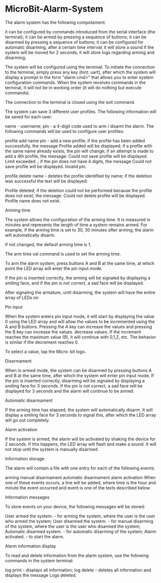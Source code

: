 # MicroBit-Alarm-System
The alarm system has the following compotament:

it can be configured by commands introduced from the serial interface (the terminal);
it can be armed by pressing a sequence of buttons;
it can be disarmed by pressing a sequence of buttons;
it can be configured for automatic disarming, after a certain time interval;
it will store a sound if the system will be moved for 2 seconds;
it will store logs regarding arming and disarming;

The system will be configured using the terminal. To initiate the connection to the terminal, simply press any key (hint: uart), after which the system will display a prompt in the form "alarm cmd>" that allows you to enter system configuration commands. When the system receives commands in the terminal, it will not be in working order (it will do nothing but execute commands).

The connection to the terminal is closed using the exit command.

The system can save 3 different user profiles. The following information will be saved for each user:

name - username;
pin - a 4-digit code used to arm / disarm the alarm.
The following commands will be used to configure user profiles:

profile add name pin - add a new profile; if the profile has been added successfully, the message Profile added will be displayed; if a profile with the same name already exists, the pin will change; if an attempt is made to add a 4th profile, the message: Could not save profile will be displayed. Limit exceeded .; if the pin does not have 4 digits, the message Could not save profile will be displayed. Invalid pin.

profile delete name - deletes the profile identified by name; if the deletion was successful the text will be displayed:


Profile deleted; if the deletion could not be performed because the profile does not exist, the message: Could not delete profile will be displayed. Profile name does not exist.


Ariming time

The system allows the configuration of the arming time. It is measured in minutes and represents the length of time a system remains armed. For example, if the arming time is set to 30, 30 minutes after arming, the alarm will automatically disarm.

If not changed, the default arming time is 1.

The arm time val command is used to set the arming time.


To arm the alarm system, press buttons A and B at the same time, at which point the LED array will enter the pin input mode.

If the pin is inserted correctly, the arming will be signaled by displaying a smiling face, and if the pin is not correct, a sad face will be displayed.

After signaling the armature, until disarming, the system will have the entire array of LEDs on

Pin input

When the system enters pin input mode, it will start by displaying the value 0 using the LED array and will allow the values to be incremented using the A and B buttons. Pressing the A key can increase the values and pressing the B key can increase the values. decrease values. If the increment reaches the maximum value (9), it will continue with 0,1,2, etc. The behavior is similar if the decrement reaches 0.

To select a value, tap the Micro: bit logo.


Disarmament

When in armed mode, the system can be disarmed by pressing buttons A and B at the same time, after which the system will enter pin input mode. If the pin is inserted correctly, disarming will be signaled by displaying a smiling face for 3 seconds. If the pin is not correct, a sad face will be displayed for 3 seconds and the alarm will continue to be armed.


Automatic disarmament

If the arming time has elapsed, the system will automatically disarm. It will display a smiling face for 3 seconds to signal this, after which the LED array will go out completely.

Alarm activation

If the system is armed, the alarm will be activated by shaking the device for 2 seconds. If this happens, the LED array will flash and make a sound. It will not stop until the system is manually disarmed.

Information storage

The alarm will contain a file with one entry for each of the following events:

arming
manual disarmament
automatic disarmament
alarm activation
When one of these events occurs, a <time> <event> line will be added, where time is the hour and minute the event occurred and event is one of the texts described below.
  
Information messages

To store events on your device, the following messages will be stored:

User armed the system. - for arming the system, where the user is the user who armed the system;
User disarmed the system. - for manual disarming of the system, where the user is the user who disarmed the system;
Automatic disarmed system. - for automatic disarming of the system;
Alarm activated. - to start the alarm.
  
  
Alarm information display

To read and delete information from the alarm system, use the following commands in the system terminal:

log print - displays all information;
log delete - deletes all information and displays the message Logs deleted.
  
